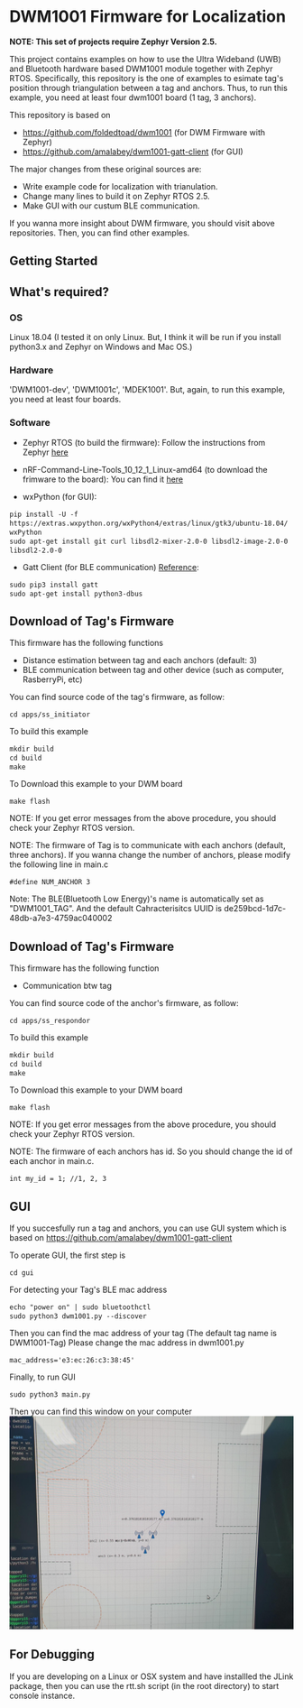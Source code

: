 # DWM1001 Firmware for Localization

**NOTE: This set of projects require Zephyr Version 2.5.**  

This project contains examples on how to use the Ultra Wideband (UWB) and Bluetooth hardware based DWM1001 module together with Zephyr RTOS. Specifically, this repository is the one of examples to esimate tag's position through triangulation between a tag and anchors. Thus, to run this example, you need at least four dwm1001 board (1 tag, 3 anchors).

This repository is based on 
* https://github.com/foldedtoad/dwm1001 (for DWM Firmware with Zephyr)
* https://github.com/amalabey/dwm1001-gatt-client (for GUI)

The major changes from these original sources are:
* Write example code for localization with trianulation. 
* Change many lines to build it on Zephyr RTOS 2.5. 
* Make GUI with our custum BLE communication. 

If you wanna more insight about DWM firmware, you should visit above repositories. Then, you can find other examples. 

## Getting Started

## What's required?
### OS
Linux 18.04 
(I tested it on only Linux. But, I think it will be run if you install python3.x and Zephyr on Windows and Mac OS.)

### Hardware
'DWM1001-dev', 'DWM1001c', 'MDEK1001'.
But, again, to run this example, you need at least four boards.

### Software 
* Zephyr RTOS (to build the firmware):
Follow the instructions from Zephyr [here](https://docs.zephyrproject.org/latest/getting_started/index.html#set-up-a-development-system)

* nRF-Command-Line-Tools_10_12_1_Linux-amd64 (to download the frimware to the board):
You can find it [here](https://www.nordicsemi.com/Software-and-Tools/Development-Tools/nRF5-Command-Line-Tools)

* wxPython (for GUI):
```
pip install -U -f https://extras.wxpython.org/wxPython4/extras/linux/gtk3/ubuntu-18.04/ wxPython
sudo apt-get install git curl libsdl2-mixer-2.0-0 libsdl2-image-2.0-0 libsdl2-2.0-0
```

* Gatt Client (for BLE communication) [Reference](https://github.com/getsenic/gatt-python):
```
sudo pip3 install gatt
sudo apt-get install python3-dbus
```
## Download of Tag's Firmware
This firmware has the following functions
* Distance estimation between tag and each anchors (default: 3)
* BLE communication between tag and other device (such as computer, RasberryPi, etc)

You can find source code of the tag's firmware, as follow:
```
cd apps/ss_initiator
```
To build this example
```
mkdir build
cd build
make
```
To Download this example to your DWM board
```
make flash
```
NOTE: If you get error messages from the above procedure, you should check your Zephyr RTOS version.

NOTE: The firmware of Tag is to communicate with each anchors (default, three anchors). If you wanna change the number of anchors, please modify the following line in main.c
```
#define NUM_ANCHOR 3
``` 
Note: The BLE(Bluetooth Low Energy)'s name is automatically set as "DWM1001_TAG". 
And the default Cahracterisitcs UUID is de259bcd-1d7c-48db-a7e3-4759ac040002 

## Download of Tag's Firmware
This firmware has the following function
* Communication btw tag

You can find source code of the anchor's firmware, as follow:
```
cd apps/ss_respondor
```
To build this example
```
mkdir build
cd build
make
```
To Download this example to your DWM board
```
make flash
```
NOTE: If you get error messages from the above procedure, you should check your Zephyr RTOS version.

NOTE: The firmware of each anchors has id. So you should change the id of each anchor in main.c. 
```
int my_id = 1; //1, 2, 3 
```

## GUI
If you succesfully run a tag and anchors, you can use GUI system which is based on https://github.com/amalabey/dwm1001-gatt-client

To operate GUI, the first step is 
```
cd gui
```

For detecting your Tag's BLE mac address
```
echo "power on" | sudo bluetoothctl
sudo python3 dwm1001.py --discover
```

Then you can find the mac address of your tag (The default tag name is DWM1001-Tag)
Please change the mac address in dwm1001.py
```
mac_address='e3:ec:26:c3:38:45'
```

Finally, to run GUI
```
sudo python3 main.py
```
Then you can find this window on your computer
![image](/gui/demo/demo-image.jpeg)

## For Debugging
If you are developing on a Linux or OSX system and have installled the JLink package, then you can use the rtt.sh script (in the root directory) to start console instance. 







